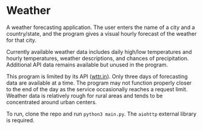 # Weather

A weather forecasting application. The user enters the name of a city and a country/state, and the program gives a visual hourly forecast of the weather for that city.

Currently available weather data includes daily high/low temperatures and hourly temperatures, weather descriptions, and chances of precipitation. Additional API data remains available but unused in the program.

This program is limited by its API ([wttr.in](https://github.com/chubin/wttr.in)). Only three days of forecasting data are available at a time. The program may not function properly closer to the end of the day as the service occasionally reaches a request limit. Weather data is relatively rough for rural areas and tends to be concentrated around urban centers.

To run, clone the repo and run `python3 main.py`. The `aiohttp` external library is required.